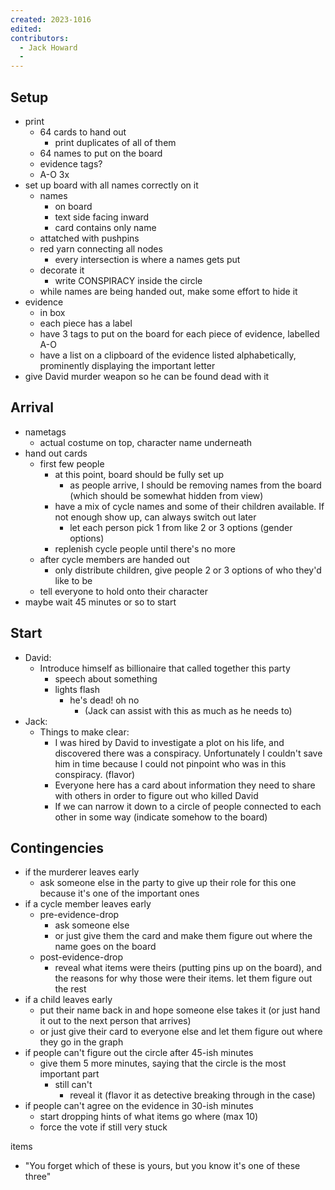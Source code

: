 ```yaml
---
created: 2023-1016
edited:
contributors:
  - Jack Howard
  - 
---
```


## Setup
- print
  - 64 cards to hand out
    - print duplicates of all of them
  - 64 names to put on the board
  - evidence tags?
  - A-O 3x
- set up board with all names correctly on it 
  - names
    - on board
    - text side facing inward
    - card contains only name
  - attatched with pushpins
  - red yarn connecting all nodes
    - every intersection is where a names gets put
  - decorate it
    - write CONSPIRACY inside the circle
  - while names are being handed out, make some effort to hide it
- evidence
  - in box
  - each piece has a label
  - have 3 tags to put on the board for each piece of evidence, labelled A-O
  - have a list on a clipboard of the evidence listed alphabetically, prominently displaying the important letter
- give David murder weapon so he can be found dead with it

## Arrival
- nametags
  - actual costume on top, character name underneath
- hand out cards
  - first few people
    - at this point, board should be fully set up
      - as people arrive, I should be removing names from the board (which should be somewhat hidden from view)
    - have a mix of cycle names and some of their children available. If not enough show up, can always switch out later
      - let each person pick 1 from like 2 or 3 options (gender options)
    - replenish cycle people until there's no more
  - after cycle members are handed out
    - only distribute children, give people 2 or 3 options of who they'd like to be
  - tell everyone to hold onto their character
- maybe wait 45 minutes or so to start

## Start
- David:
  - Introduce himself as billionaire that called together this party
    - speech about something
    - lights flash
      - he's dead! oh no
        - (Jack can assist with this as much as he needs to)
- Jack:
  - Things to make clear:
    - I was hired by David to investigate a plot on his life, and discovered there was a conspiracy. Unfortunately I couldn't save him in time because I could not pinpoint who was in this conspiracy. (flavor)
    - Everyone here has a card about information they need to share with others in order to figure out who killed David
    - If we can narrow it down to a circle of people connected to each other in some way (indicate somehow to the board)






## Contingencies
- if the murderer leaves early
  - ask someone else in the party to give up their role for this one because it's one of the important ones
- if a cycle member leaves early
  - pre-evidence-drop
    - ask someone else
    - or just give them the card and make them figure out where the name goes on the board
  - post-evidence-drop
    - reveal what items were theirs (putting pins up on the board), and the reasons for why those were their items. let them figure out the rest
- if a child leaves early
  - put their name back in and hope someone else takes it (or just hand it out to the next person that arrives)
  - or just give their card to everyone else and let them figure out where they go in the graph
- if people can't figure out the circle after 45-ish minutes
  - give them 5 more minutes, saying that the circle is the most important part
    - still can't
      - reveal it (flavor it as detective breaking through in the case)
- if people can't agree on the evidence in 30-ish minutes
  - start dropping hints of what items go where (max 10)
  - force the vote if still very stuck


items
- "You forget which of these is yours, but you know it's one of these three"